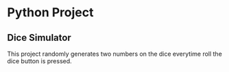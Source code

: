 <H1>Python Project</H1>
<h2>Dice Simulator</h2>
This project randomly generates two numbers on the dice everytime roll the dice button is pressed.
